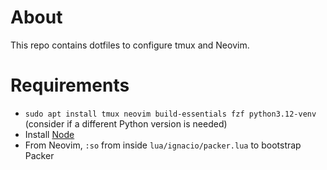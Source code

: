 # About

This repo contains dotfiles to configure tmux and Neovim.

# Requirements

- `sudo apt install tmux neovim build-essentials fzf python3.12-venv` (consider if a different Python version is needed)
- Install [Node](https://nodejs.org/en/download/package-manager)
- From Neovim, `:so` from inside `lua/ignacio/packer.lua` to bootstrap Packer

